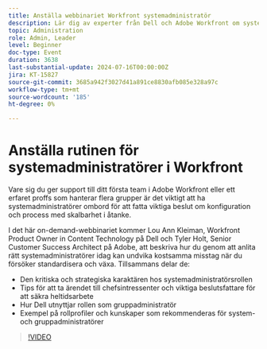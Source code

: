 ```yaml
---
title: Anställa webbinariet Workfront systemadministratör
description: Lär dig av experter från Dell och Adobe Workfront om systemadministratörernas strategiska betydelse i vårt on-demand-webbinarium. Tips om hur man säkrar heltidsanställda, utnyttjar rollen som gruppadministratör och definierar rollprofiler för effektiv installation och skalbarhet i Adobe Workfront.
topic: Administration
role: Admin, Leader
level: Beginner
doc-type: Event
duration: 3638
last-substantial-update: 2024-07-16T00:00:00Z
jira: KT-15827
source-git-commit: 3685a942f3027d41a891ce8830afb085e328a97c
workflow-type: tm+mt
source-wordcount: '185'
ht-degree: 0%

---
```



# Anställa rutinen för systemadministratörer i Workfront

Vare sig du ger support till ditt första team i Adobe Workfront eller ett erfaret proffs som hanterar flera grupper är det viktigt att ha systemadministratörer ombord för att fatta viktiga beslut om konfiguration och process med skalbarhet i åtanke.

I det här on-demand-webbinariet kommer Lou Ann Kleiman, Workfront Product Owner in Content Technology på Dell och Tyler Holt, Senior Customer Success Architect på Adobe, att beskriva hur du genom att anlita rätt systemadministratörer idag kan undvika kostsamma misstag när du försöker standardisera och växa.  Tillsammans delar de:

* Den kritiska och strategiska karaktären hos systemadministratörsrollen
* Tips för att ta ärendet till chefsintressenter och viktiga beslutsfattare för att säkra heltidsarbete
* Hur Dell utnyttjar rollen som gruppadministratör
* Exempel på rollprofiler och kunskaper som rekommenderas för system- och gruppadministratörer

>[!VIDEO](https://video.tv.adobe.com/v/3431021/?learn=on)

